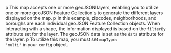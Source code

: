 p This map accepts one or more geoJSON layers, enabling you to utilize one or more geoJSON Feature Collection's to generate the different layers displayed on the map.
p In this example, zipcodes, neighborhoods, and boroughs are each individual geoJSON Feature Collection objects. When interacting with a shape, the information displayed is based on the <code>filterBy</code> attribute set for the layer. The geoJSON data is set as the <code>data</code> attribute for the layer.
p To utilize this map, you must set <code>mapType: 'multi'</code> in your <code>config</code> object.